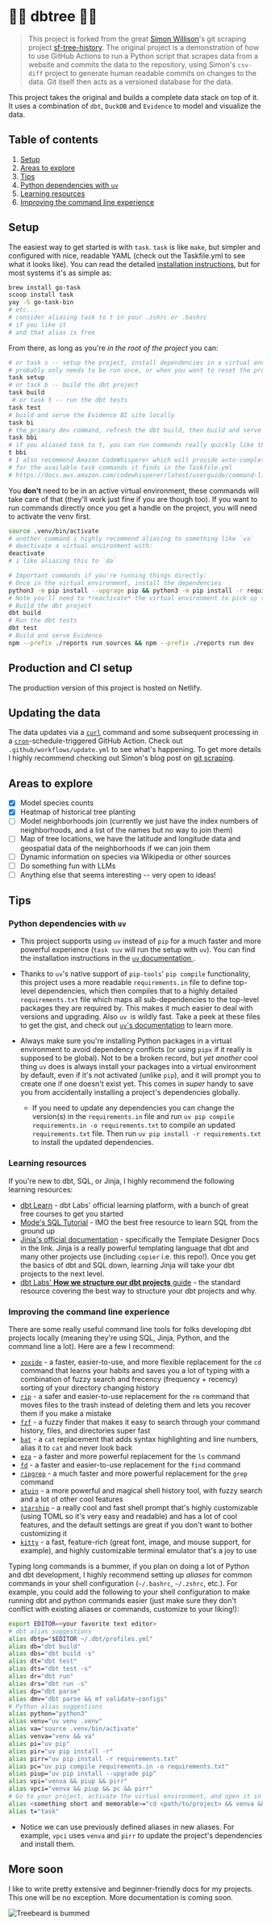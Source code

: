 # 🌲🌳 dbtree 🚃🌉

> This project is forked from the great [Simon Willison](https://github.com/simonw)'s git scraping project [sf-tree-history](https://github.com/simonw/sf-tree-history). The original project is a demonstration of how to use GitHub Actions to run a Python script that scrapes data from a website and commits the data to the repository, using Simon's `csv-diff` project to generate human readable commits on changes to the data. Git itself then acts as a versioned database for the data.

This project takes the original and builds a complete data stack on top of it. It uses a combination of `dbt`, `DuckDB` and `Evidence` to model and visualize the data.

## Table of contents

1. [Setup](#setup)
2. [Areas to explore](#areas-to-explore)
3. [Tips](#tips)
  1. [Python dependencies with `uv`](#python-dependencies-with-uv)
  2. [Learning resources](#learning-resources)
  3. [Improving the command line experience](#improving-the-command-line-experience)

## Setup

The easiest way to get started is with `task`. `task` is like `make`, but simpler and configured with nice, readable YAML (check out the Taskfile.yml to see what it looks like). You can read the detailed [installation instructions](https://taskfile.dev/#/installation), but for most systems it's as simple as:

```bash
brew install go-task
scoop install task
yay -S go-task-bin
# etc...
# consider aliasing task to t in your .zshrc or .bashrc
# if you like it
# and that alias is free
```

From there, as long as you're _in the root of the project_ you can:

```bash
# or task s -- setup the project, install dependencies in a virtual environment
# probably only needs to be run once, or when you want to reset the project
task setup
# or task b -- build the dbt project
task build
 # or task t -- run the dbt tests
task test
# build and serve the Evidence BI site locally
task bi
# the primary dev command, refresh the dbt build, then build and serve Evidence
task bbi
# if you aliased task to t, you can run commands really quickly like this
t bbi
# I also recommend Amazon CodeWhisperer which will provide auto-completion
# for the available task commands it finds in the Taskfile.yml
# https://docs.aws.amazon.com/codewhisperer/latest/userguide/command-line.html
```

You **don't** need to be in an active virtual environment, these commands will take care of that (they'll work just fine if you are though too). If you want to run commands directly once you get a handle on the project, you will need to activate the venv first.

```bash
source .venv/bin/activate
# another command i highly recommend aliasing to something like `va`
# deactivate a virtual environment with:
deactivate
# i like aliasing this to `da`

# Important commands if you're running things directly:
# Once in the virtual environment, install the dependencies
python3 -m pip install --upgrage pip && python3 -m pip install -r requirements.txt
# Note you'll need to *reactivate* the virtual environment to pick up the newly installed dependencies
# Build the dbt project
dbt build
# Run the dbt tests
dbt test
# Build and serve Evidence
npm --prefix ./reports run sources && npm --prefix ./reports run dev
```

## Production and CI setup

The production version of this project is hosted on Netlify.

## Updating the data

The data updates via a [`curl`](https://tldr.inbrowser.app/pages/common/curl) command and some subsequent processing in a [`cron`](https://tldr.inbrowser.app/pages/common/cron)-schedule-triggered GitHub Action. Check out `.github/workflows/update.yml` to see what's happening. To get more details I highly recommend checking out Simon's blog post on [git scraping](https://simonwillison.net/2020/Oct/9/git-scraping/).

## Areas to explore

- [x] Model species counts
- [x] Heatmap of historical tree planting
- [ ] Model neighborhoods join (currently we just have the index numbers of neighborhoods, and a list of the names but no way to join them)
- [ ] Map of tree locations, we have the latitude and longitude data and geospatial data of the neighborhoods if we can join them
- [ ] Dynamic information on species via Wikipedia or other sources
- [ ] Do something fun with LLMs
- [ ] Anything else that seems interesting -- very open to ideas!

## Tips

### Python dependencies with `uv`

- This project supports using `uv` instead of `pip` for a much faster and more powerful experience (`task suv` will run the setup with `uv`). You can find the installation instructions in the [ `uv` documentation ](https://github.com/astral-sh/uv).

- Thanks to `uv`'s native support of `pip-tools`' `pip compile` functionality, this project uses a more readable `requirements.in` file to define top-level dependencies, which then compiles that to a highly detailed `requirements.txt` file which maps all sub-dependencies to the top-level packages they are required by. This makes it much easier to deal with versions and upgrading. Also `uv `is wildly fast. Take a peek at these files to get the gist, and check out [`uv`'s documentation](https://github.com/astral-sh/uv) to learn more.

- Always make sure you're installing Python packages in a virtual environment to avoid dependency conflicts (or using `pipx` if it really is supposed to be global). Not to be a broken record, but _yet another_ cool thing `uv` does is always install your packages into a virtual environment by default, even if it's not activated (unlike `pip`), and it will prompt you to create one if one doesn't exist yet. This comes in _super_ handy to save you from accidentally installing a project's dependencies globally.

  - If you need to update any dependencies you can change the version(s) in the `requirements.in` file and run `uv pip compile requirements.in -o requirements.txt` to compile an updated `requirements.txt` file. Then run `uv pip install -r requirements.txt` to install the updated dependencies.

### Learning resources

If you're new to dbt, SQL, or Jinja, I highly recommend the following learning resources:

- [dbt Learn](https://learn.getdbt.com/) - dbt Labs' official learning platform, with a bunch of great free courses to get you started
- [Mode's SQL Tutorial](https://mode.com/sql-tutorial) - IMO the best free resource to learn SQL from the ground up
- [Jinja's official documentation](https://jinja.palletsprojects.com/en/3.0.x/templates/) - specifically the Template Designer Docs in the link. Jinja is a really powerful templating language that dbt and many other projects use (including `copier` i.e. this repo!). Once you get the basics of dbt and SQL down, learning Jinja will take your dbt projects to the next level.
- [dbt Labs' **How we structure our dbt projects** guide](https://docs.getdbt.com/best-practices/how-we-structure/1-guide-overview) - the standard resource covering the best way to structure your dbt projects and why.

### Improving the command line experience

There are some really useful command line tools for folks developing dbt projects locally (meaning they're using SQL, Jinja, Python, and the command line a lot). Here are a few I recommend:

- [`zoxide`](https://github.com/ajeetdsouza/zoxide) - a faster, easier-to-use, and more flexible replacement for the `cd` command that learns your habits and saves you a lot of typing with a combination of fuzzy search and frecency (frequency + recency) sorting of your directory changing history
- [`rip`](https://github.com/nivekuil/rip) - a safer and easier-to-use replacement for the `rm` command that moves files to the trash instead of deleting them and lets you recover them if you make a mistake
- [`fzf`](https://github.com/junegunn/fzf) - a fuzzy finder that makes it easy to search through your command history, files, and directories super fast
- [`bat`](https://github.com/sharkdp/bat) - a `cat` replacement that adds syntax highlighting and line numbers, alias it to `cat` and never look back
- [`eza`](https://github.com/eza-community/eza) - a faster and more powerful replacement for the `ls` command
- [`fd`](https://github.com/sharkdp/fd) - a faster and easier-to-use replacement for the `find` command
- [`ripgrep`](https://github.com/BurntSushi/ripgrep) - a much faster and more powerful replacement for the `grep` command
- [`atuin`](https://github.com/atuinsh/atuin) - a more powerful and magical shell history tool, with fuzzy search and a lot of other cool features
- [`starship`](https://starship.rs/) - a really cool and fast shell prompt that's highly customizable (using TOML so it's very easy and readable) and has a lot of cool features, and the default settings are great if you don't want to bother customizing it
- [`kitty`](https://sw.kovidgoyal.net/kitty/) - a fast, feature-rich (great font, image, and mouse support, for example), and highly customizable terminal emulator that's a joy to use

Typing long commands is a bummer, if you plan on doing a lot of Python and dbt development, I highly recommend setting up _*aliases*_ for common commands in your shell configuration (`~/.bashrc`, `~/.zshrc`, etc.). For example, you could add the following to your shell configuration to make running dbt and python commands easier (just make sure they don't conflict with existing aliases or commands, customize to your liking!):

```bash
export EDITOR=<your favorite text editor>
# dbt alias suggestions
alias dbtp="$EDITOR ~/.dbt/profiles.yml"
alias db="dbt build"
alias dbs="dbt build -s"
alias dt="dbt test"
alias dts="dbt test -s"
alias dr="dbt run"
alias drs="dbt run -s"
alias dp="dbt parse"
alias dmv="dbt parse && mf validate-configs"
# Python alias suggestions
alias python="python3"
alias venv="uv venv .venv"
alias va="source .venv/bin/activate"
alias venva="venv && va"
alias pi="uv pip"
alias pir="uv pip install -r"
alias pirr="uv pip install -r requirements.txt"
alias pc="uv pip compile requirements.in -o requirements.txt"
alias piup="uv pip install --upgrade pip"
alias vpi="venva && piup && pirr"
alias vpci="venva && piup && pc && pirr"
# Go to your project, activate the virtual environment, and open it in your text editor
alias <something short and memorable>="cd <path/to/project> && venva && $EDITOR ."
alias t="task"
```

- Notice we can use previously defined aliases in new aliases. For example, `vpci` uses `venva` and `pirr` to update the project's dependencies and install them.

## More soon

I like to write pretty extensive and beginner-friendly docs for my projects. This one will be no exception. More documentation is coming soon.

![Treebeard is bummed](https://github.com/gwenwindflower/dbtree/assets/91998347/2e30ad90-9222-438a-94f7-c645c0af0725)
